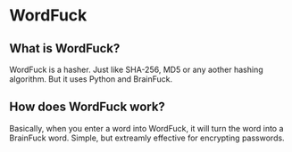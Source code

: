 # WordFuck

## What is WordFuck?
WordFuck is a hasher. Just like SHA-256, MD5 or any aother hashing algorithm. But it uses Python and BrainFuck.

## How does WordFuck work?
Basically, when you enter a word into WordFuck, it will turn the word into a BrainFuck word. Simple, but extreamly effective for encrypting passwords.
